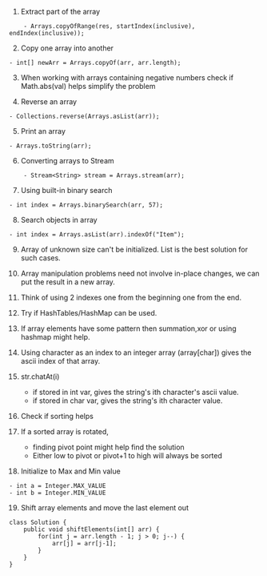 1.  Extract part of the array
```
    - Arrays.copyOfRange(res, startIndex(inclusive), endIndex(inclusive));
```

2. Copy one array into another
```
- int[] newArr = Arrays.copyOf(arr, arr.length);
```

3.  When working with arrays containing negative numbers check if Math.abs(val) helps simplify the problem

4. Reverse an array
```
- Collections.reverse(Arrays.asList(arr));
```

5. Print an array
```
- Arrays.toString(arr);
```

6. Converting arrays to Stream
```
    - Stream<String> stream = Arrays.stream(arr);
```

7. Using built-in binary search
```
- int index = Arrays.binarySearch(arr, 57);
```

8. Search objects in array
```
- int index = Arrays.asList(arr).indexOf("Item");
```

9. Array of unknown size can't be initialized. List is the best solution for such cases.

10. Array manipulation problems need not involve in-place changes, we can put the result in a new array. 

11. Think of using 2 indexes one from the beginning one from the end.

12. Try if HashTables/HashMap can be used.

13. If array elements have some pattern then summation,xor or using hashmap might help.

14. Using character as an index to an integer array (array[char]) gives the ascii index of that array. 

15. str.chatAt(i) 
	- if stored in int var, gives the string's ith character's ascii value.
	- if stored in char var, gives the string's ith character value.
    
16. Check if sorting helps	

17. If a sorted array is rotated, 
	- finding pivot point might help find the solution
	- Either low to pivot or pivot+1 to high will always be sorted
    
18. Initialize to Max and Min value
```
- int a = Integer.MAX_VALUE 
- int b = Integer.MIN_VALUE
```

19. Shift array elements and move the last element out
```
class Solution {
    public void shiftElements(int[] arr) {
        for(int j = arr.length - 1; j > 0; j--) {
            arr[j] = arr[j-1];
        }
    }
}
```

